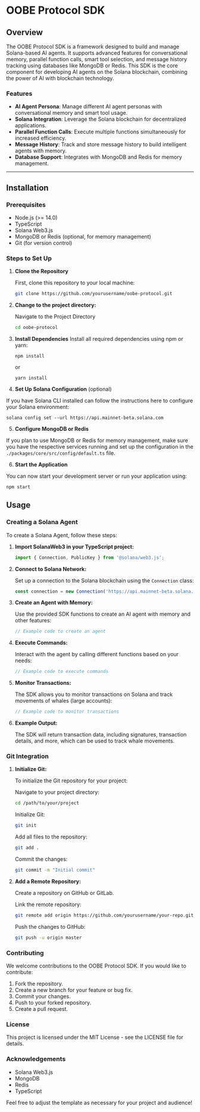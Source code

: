 # OOBE Protocol SDK

## Overview
The OOBE Protocol SDK is a framework designed to build and manage Solana-based AI agents. It supports advanced features for conversational memory, parallel function calls, smart tool selection, and message history tracking using databases like MongoDB or Redis. This SDK is the core component for developing AI agents on the Solana blockchain, combining the power of AI with blockchain technology.

### Features
- **AI Agent Persona**: Manage different AI agent personas with conversational memory and smart tool usage.
- **Solana Integration**: Leverage the Solana blockchain for decentralized applications.
- **Parallel Function Calls**: Execute multiple functions simultaneously for increased efficiency.
- **Message History**: Track and store message history to build intelligent agents with memory.
- **Database Support**: Integrates with MongoDB and Redis for memory management.

---

## Installation

### Prerequisites

- Node.js (>= 14.0)
- TypeScript
- Solana Web3.js
- MongoDB or Redis (optional, for memory management)
- Git (for version control)

### Steps to Set Up

1. **Clone the Repository**

   First, clone this repository to your local machine:

   ```bash
   git clone https://github.com/yourusername/oobe-protocol.git


2. **Change to the project directory:**
   
   Navigate to the Project Directory

   ```bash
   cd oobe-protocol

3. **Install Dependencies**
Install all required dependencies using npm or yarn:

   ```npm install```

   or

   ```yarn install```

4. **Set Up Solana Configuration** (optional)

If you have Solana CLI installed can follow the instructions here to  configure your Solana environment:

```solana config set --url https://api.mainnet-beta.solana.com```

5. **Configure MongoDB or Redis**

If you plan to use MongoDB or Redis for memory management, make sure you have the respective services running and set up the configuration in the ```./packages/core/src/config/default.ts``` file.

6. **Start the Application**

You can now start your development server or run your application using:

```npm start```

## Usage

### Creating a Solana Agent

To create a Solana Agent, follow these steps:

1. **Import SolanaWeb3 in your TypeScript project:**

    ```typescript
    import { Connection, PublicKey } from '@solana/web3.js';
    ```

2. **Connect to Solana Network:**

    Set up a connection to the Solana blockchain using the `Connection` class:

    ```typescript
    const connection = new Connection('https://api.mainnet-beta.solana.com');
    ```

3. **Create an Agent with Memory:**

    Use the provided SDK functions to create an AI agent with memory and other features:

    ```typescript
    // Example code to create an agent
    ```

4. **Execute Commands:**

    Interact with the agent by calling different functions based on your needs:

    ```typescript
    // Example code to execute commands
    ```

5. **Monitor Transactions:**

    The SDK allows you to monitor transactions on Solana and track movements of whales (large accounts):

    ```typescript
    // Example code to monitor transactions
    ```

6. **Example Output:**

    The SDK will return transaction data, including signatures, transaction details, and more, which can be used to track whale movements.

### Git Integration

1. **Initialize Git:**

    To initialize the Git repository for your project:

    Navigate to your project directory:

    ```sh
    cd /path/to/your/project
    ```

    Initialize Git:

    ```sh
    git init
    ```

    Add all files to the repository:

    ```sh
    git add .
    ```

    Commit the changes:

    ```sh
    git commit -m "Initial commit"
    ```

2. **Add a Remote Repository:**

    Create a repository on GitHub or GitLab.

    Link the remote repository:

    ```sh
    git remote add origin https://github.com/yourusername/your-repo.git
    ```

    Push the changes to GitHub:

    ```sh
    git push -u origin master
    ```

### Contributing

We welcome contributions to the OOBE Protocol SDK. If you would like to contribute:

1. Fork the repository.
2. Create a new branch for your feature or bug fix.
3. Commit your changes.
4. Push to your forked repository.
5. Create a pull request.

### License

This project is licensed under the MIT License - see the LICENSE file for details.

### Acknowledgements

- Solana Web3.js
- MongoDB
- Redis
- TypeScript

Feel free to adjust the template as necessary for your project and audience!